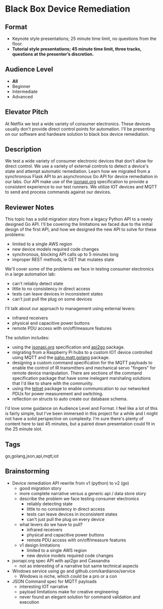 # Black Box Device Remediation

## Format

* Keynote style presentations; 25 minute time limit, no questions from the floor.
* **Tutorial style presentations; 45 minute time limit, three tracks, questions at the presenter’s discretion.**

## Audience Level

* **All**
* Beginner
* Intermediate
* Advanced

## Elevator Pitch

At Netflix we test a wide variety of consumer electronics. These devices usually don't provide direct control points for automation. I'll be presenting on our software and hardware solution to black box device remediation.

## Description

We test a wide variety of consumer electronic devices that don't allow for direct control. We use a variety of external controls to detect a device's state and attempt automatic remediation. Learn how we migrated from a synchronous Flask API to an asynchronous Go API for device remediation in our labs. Our API make use of the [jsonapi.org](https://jsonapi.org/) specification to provide a consistent experience to our test runners. We utilize IOT devices and MQTT to send and process commands against our devices.

## Reviewer Notes

This topic has a solid migration story from a legacy Python API to a newly designed Go API. I'll be covering the limitations we faced due to the initial design of the first API, and how we designed the new API to solve for these problems:

* limited to a single AWS region
* new device models required code changes
* synchronous, blocking API calls up to 5 minutes long
* improper REST methods, ie GET that mutates state

We'll cover some of the problems we face in testing consumer electronics in a large automation lab:

* can't reliably detect state
* little to no consistency in direct access
* tests can leave devices in inconsistent states
* can't just pull the plug on some devices

I'll talk about our approach to management using external levers:

* infrared receivers
* physical and capacitive power buttons
* remote PDU access with on/off/measure features

The solution includes:

* using the [jsonapi.org](https://jsonapi.org/) specification and [api2go](https://github.com/manyminds/api2go) package.
* migrating from a Raspberry Pi hubs to a custom IOT device controlled using MQTT and the [paho.mqtt.golang](https://github.com/eclipse/paho.mqtt.golang) package.
* designing a custom command specification for the MQTT payloads to enable the control of IR transmitters and mechanical servo "fingers" for remote device manipulation. There are sections of the command specification package that have some inelegant marshaling solutions that I'd like to share with the community.
* using the [telnet]("github.com/ziutek/telnet) package to enable communication to our networked PDUs for power measurement and switching.
* reflection on structs to auto create our database schema.

I'd love some guidance on Audience Level and Format. I feel like a lot of this is fairly simple, but I've been immersed in this project for a while and I might not have a solid perspective on complexity. I'm sure there's plenty of content here to last 45 minutes, but a paired down presentation could fit in the 25 minute slot.

## Tags

go,golang,json,api,mqtt,iot

## Brainstorming

* Device remediation API rewrite from v1 (python) to v2 (go)
  * good migration story
  * more complete narrative versus a generic api / data store story
  * describe the problem we face testing consumer electronics
    * reliably detecting state
    * little to no consistency in direct access
    * tests can leave devices in inconsistent states
    * can't just pull the plug on every device
  * what levers do we have to pull?
    * infrared receivers
    * physical and capacitive power buttons
    * remote PDU access with on/off/measure features
  * v1 design limitations
    * limited to a single AWS region
    * new device models required code changes
* jsonapi.org spec API with api2go and Cassandra
  * not as interesting of a narrative but same technical aspects
* Windows service using go and github.com/kardianos/service
  * Windows is niche, which could be a pro or a con
* JSON Command spec for MQTT payloads
  * interesting IOT narrative
  * payload limitations make for creative engineering
  * never found an elegant solution for command validation and execution